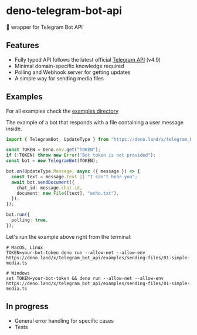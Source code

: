 # deno-telegram-bot-api
🦕 wrapper for Telegram Bot API 

## Features
- Fully typed API follows the latest official [Telegram API](https://core.telegram.org/bots/api) (v4.9)
- Minimal domain-specific knowledge required
- Polling and Webhook server for getting updates
- A simple way for sending media files

## Examples

For all examples check the [examples directory](https://github.com/dfvgbh/deno-telegram-bot-api/tree/master/examples)

The example of a bot that responds with a file containing a user message inside.

```ts
import { TelegramBot, UpdateType } from "https://deno.land/x/telegram_bot_api/mod.ts"

const TOKEN = Deno.env.get("TOKEN");
if (!TOKEN) throw new Error("Bot token is not provided");
const bot = new TelegramBot(TOKEN);

bot.on(UpdateType.Message, async ({ message }) => {
  const text = message.text || "I can't hear you";
  await bot.sendDocument({
    chat_id: message.chat.id,
    document: new File([text], "echo.txt"),
  });
});

bot.run({
  polling: true,
});
```

Let's run the example above right from the terminal:
```shell script
# MacOS, Linux
TOKEN=your-bot-token deno run --allow-net --allow-env https://deno.land/x/telegram_bot_api/examples/sending-files/01-simple-media.ts
```
```shell script
# Windows
set TOKEN=your-bot-token && deno run --allow-net --allow-env https://deno.land/x/telegram_bot_api/examples/sending-files/01-simple-media.ts
```

## In progress
- General error handling for specific cases
- Tests
